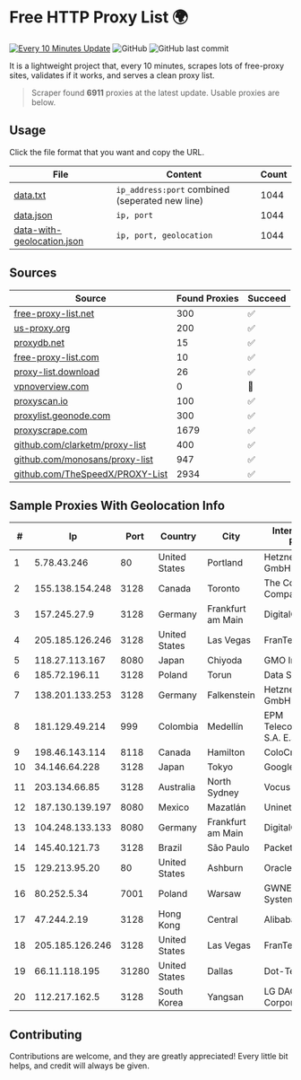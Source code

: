 
# Free HTTP Proxy List 🌍

[![Every 10 Minutes Update](https://github.com/mertguvencli/http-proxy-list/actions/workflows/main.yml/badge.svg?branch=main)](https://github.com/mertguvencli/http-proxy-list/actions/workflows/main.yml)
![GitHub](https://img.shields.io/github/license/mertguvencli/http-proxy-list)
![GitHub last commit](https://img.shields.io/github/last-commit/mertguvencli/http-proxy-list)

It is a lightweight project that, every 10 minutes, scrapes lots of free-proxy sites, validates if it works, and serves a clean proxy list.


> Scraper found **6911** proxies at the latest update. Usable proxies are below.

## Usage

Click the file format that you want and copy the URL.


|File|Content|Count|
|----|-------|-----|
|[data.txt](https://raw.githubusercontent.com/mertguvencli/http-proxy-list/main/proxy-list/data.txt)|`ip_address:port` combined (seperated new line)|1044|
|[data.json](https://raw.githubusercontent.com/mertguvencli/http-proxy-list/main/proxy-list/data.json)|`ip, port`|1044|
|[data-with-geolocation.json](https://raw.githubusercontent.com/mertguvencli/http-proxy-list/main/proxy-list/data-with-geolocation.json)|`ip, port, geolocation`|1044|

## Sources

|Source|Found Proxies|Succeed|
|------|-------------|-------|
|[free-proxy-list.net](https://free-proxy-list.net)|300|✅|
|[us-proxy.org](https://www.us-proxy.org)|200|✅|
|[proxydb.net](http://proxydb.net)|15|✅|
|[free-proxy-list.com](https://free-proxy-list.com/?page=&port=&type%5B%5D=http&type%5B%5D=https&up_time=0&search=Search)|10|✅|
|[proxy-list.download](https://www.proxy-list.download/HTTP)|26|✅|
|[vpnoverview.com](https://vpnoverview.com/privacy/anonymous-browsing/free-proxy-servers)|0|🚫|
|[proxyscan.io](https://www.proxyscan.io)|100|✅|
|[proxylist.geonode.com](https://proxylist.geonode.com/api/proxy-list?limit=300&page=1&sort_by=lastChecked&sort_type=desc&protocols=http,https)|300|✅|
|[proxyscrape.com](https://api.proxyscrape.com/v2/?request=displayproxies&protocol=http&timeout=10000&country=all&ssl=all&anonymity=all)|1679|✅|
|[github.com/clarketm/proxy-list](https://raw.githubusercontent.com/clarketm/proxy-list/master/proxy-list-raw.txt)|400|✅|
|[github.com/monosans/proxy-list](https://raw.githubusercontent.com/monosans/proxy-list/main/proxies/http.txt)|947|✅|
|[github.com/TheSpeedX/PROXY-List](https://raw.githubusercontent.com/TheSpeedX/PROXY-List/master/http.txt)|2934|✅|


## Sample Proxies With Geolocation Info

|#|Ip|Port|Country|City|Internet Service Provider|
|-|--|----|-------|----|-------------------------|
|1|5.78.43.246|80|United States|Portland|Hetzner Online GmbH|
|2|155.138.154.248|3128|Canada|Toronto|The Constant Company|
|3|157.245.27.9|3128|Germany|Frankfurt am Main|DigitalOcean, LLC|
|4|205.185.126.246|3128|United States|Las Vegas|FranTech Solutions|
|5|118.27.113.167|8080|Japan|Chiyoda|GMO Internet, Inc.|
|6|185.72.196.11|3128|Poland|Torun|Data Space|
|7|138.201.133.253|3128|Germany|Falkenstein|Hetzner Online GmbH|
|8|181.129.49.214|999|Colombia|Medellín|EPM Telecomunicaciones S.A. E.S.P.|
|9|198.46.143.114|8118|Canada|Hamilton|ColoCrossing|
|10|34.146.64.228|3128|Japan|Tokyo|Google LLC|
|11|203.134.66.85|3128|Australia|North Sydney|Vocus PTY LTD|
|12|187.130.139.197|8080|Mexico|Mazatlán|Uninet S.A. de C.V.|
|13|104.248.133.133|8080|Germany|Frankfurt am Main|DigitalOcean, LLC|
|14|145.40.121.73|3128|Brazil|São Paulo|Packet Host, Inc.|
|15|129.213.95.20|80|United States|Ashburn|Oracle Corporation|
|16|80.252.5.34|7001|Poland|Warsaw|GWNET Autonomus System|
|17|47.244.2.19|3128|Hong Kong|Central|Alibaba.com LLC|
|18|205.185.126.246|3128|United States|Las Vegas|FranTech Solutions|
|19|66.11.118.195|31280|United States|Dallas|Dot-Tech LLC|
|20|112.217.162.5|3128|South Korea|Yangsan|LG DACOM Corporation|



## Contributing

Contributions are welcome, and they are greatly appreciated! Every
little bit helps, and credit will always be given.

